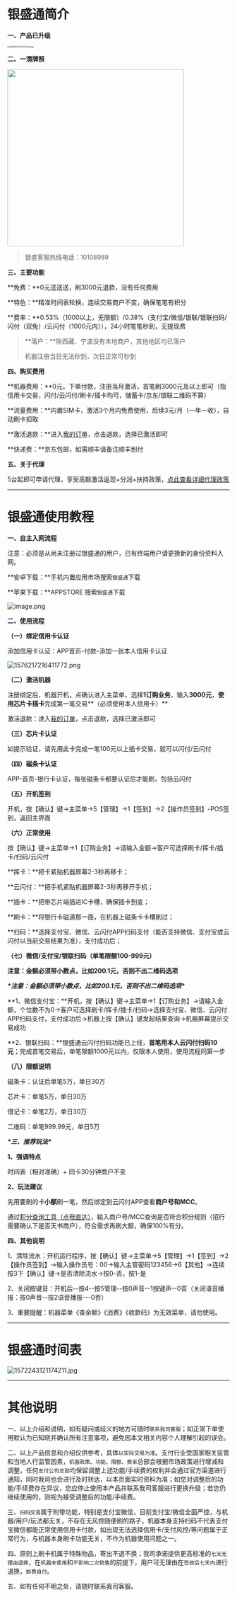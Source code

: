 # 银盛通简介

**一、产品已升级**

[<img src="https://cos.zjkmkj.com/media/2024/08/20/bb86c94970982ff5d5e87832164bb673-2.webp" alt="1569425353473233.png" style="zoom:33%;" />](start/tool.md)

**二、一清牌照**

<img src="../media/202402292107459.png" width=400 />

> 银盛客服热线电话：10108989

**三、主要功能**

**免费：**0元送送送，刷3000元退款，没有任何费用

**特色：**精准时间表轮换，连续交易商户不变，确保笔笔有积分

**费率：**0.53%（1000以上，无限额）/0.38%（支付宝/微信/银联/银联扫码/闪付（双免）/云闪付（1000元内）），24小时笔笔秒到，无提现费

> **落户：**除西藏、宁波没有本地商户，其他地区均已落户
>
> 机器注册当日无法秒到，次日正常可秒到

**四、购买费用**

**机器费用：**0元。下单付款，注册当月激活，首笔刷3000元及以上即可（指信用卡交易，闪付/云闪付/刷卡/插卡均可，储蓄卡/京东/银联二维码不算）

**流量费用：**内置SIM卡，激活3个月内免费使用，后续3元/月（一年一收），自动刷卡扣取

**激活退款：**进入[我的订单](http://kmshop.zjkmkj.com/order/list/)，点击退款，选择已激活即可

**快递费：**京东包邮，如需顺丰请备注顺丰到付

**五、关于代理**

5台起即可申请代理，享受高额激活返现+分润+扶持政策，[点此查看详细代理政策](agent/yst.md)

---

# 银盛通使用教程

**一、自主入网流程**

注意：必须是从尚未注册过银盛通的用户，已有终端用户请更换新的身份资料入网。

**安卓下载：**手机内置应用市场搜索`银盛通`下载

**苹果下载：**APPSTORE 搜索`银盛通`下载

![image.png](../media/202402292107461.png)

**二、使用流程**

**（一）绑定信用卡认证**

添加信用卡认证：APP首页-付款-添加一张本人信用卡认证

![1576217216411772.png](../media/202402292107462.png)

**（二）激活机器**

注册绑定后，机器开机，点确认进入主菜单，选择**1订购业务**，输入**3000元**，**使用芯片卡插卡**完成第一笔交易**（必须使用本人信用卡）**

激活退款：进入[我的订单](http://kmshop.zjkmkj.com/order/list/)，点击退款，选择已激活即可

**（三）芯片卡认证**

如提示验证，请先用此卡完成一笔100元以上插卡交易，就可以闪付/云闪付

**（四）磁条卡认证**

APP-首页-银行卡认证，每张磁条卡都要认证后才能刷，包括云闪付

**（五）开机签到**

开机，按【确认】键→主菜单→5【管理】→1【签到】→2【操作员签到】-POS签到，返回主界面

**（六）正常使用**

按【确认】键→主菜单→1【订购业务】→请输入金额→客户可选择刷卡/挥卡/插卡/扫码/云闪付

**挥卡：**把卡紧贴机器屏幕2-3秒再移卡；

**云闪付：**把手机紧贴机器屏幕2-3秒再移开手机；

**插卡：**把带芯片端插进IC卡槽，确保插卡到底；

**刷卡：**将银行卡磁道那一面，在机器上磁条卡卡槽刷过；

**扫码：**选择支付宝、微信、云闪付APP扫码支付（能否支持微信、支付宝或云闪付以当前交易结果为准），支付成功后；

**（七）****微信****/支付宝/****银联扫码****（单笔限额100-999元）**

**注意：金额必须带小数点，比如200.1元，否则不出二维码选项**

***\*注意：金额必须带小数点，比如200.1元，否则不出二维码选项\****

**1、微信支付宝：**开机，按【确认】键→主菜单→1【订购业务】→请输入金额，个位数不为0→客户可选择刷卡/挥卡/插卡/扫码→选择支付宝、微信、云闪付APP扫码支付，支付成功后→机器上按【确认】键发起结果查询→机器屏幕提示交易成功

**2、银联扫码：**银盛通云闪付扫码功能已上线，**首笔用本人云闪付扫码10元**；完成首笔交易后，单笔限额1000元以内，仅限本人使用，使用流程同第一步

**（八）限额说明**

磁条卡：认证后单笔5万，单日30万

芯片卡：单笔5万，单日30万

借记卡：单笔2万，单日30万

二维码：单笔999.99元，单日5万

***\*三、推荐玩法\****

**1、强调特点**

时间表（相对准确）+ 同卡30分钟商户不变

**2、玩法建议**

先用要刷的卡**小额**刷一笔，然后绑定到云闪付APP查看**商户号和MCC**。

通过[积分查询工具（点我直达）](https://img.zjkmkj.com/Weixin/index)，输入商户号/MCC查询是否符合积分规则（招行需要确认下是否天书商户），符合需求再刷大额，确保100%有分。

**四、其他说明**

1、清除流水：开机运行程序，按【确认】键→主菜单→5【管理】→1【签到】→2【操作员签到】→输入操作员号：00→输入主管密码123456→6【其他】→连续按3下【确认】键→是否清除流水→按0-否，按1-是

2、关闭按键音：开机后--按4--按5管理--按0声音--1按键声--0否（关闭语音播报：按0声音--按2语音播报---0否）

3、重要提醒：机器菜单《查余额》《消费》《收款码》为无效菜单，请勿使用。

---

# 银盛通时间表

![1572243121174211.jpg](../media/202402292107463.jpg)

---

# 其他说明

一、以上介绍和说明，如有疑问或歧义的地方可随时`联系我司客服`；如正常下单使用默认为已知晓并确认所有注意事项，避免因本文相关内容个人理解引起的误会。

二、以上产品信息和介绍仅供参考，具体`以实际交易为准`。支付行业受国家相关监管和当地人行监管因素，`机器政策、功能、限额、费率`总部会根据市场政策进行增减和调整，任何`支付公司总部`均保留调整上述功能/手续费的权利并会通过官方渠道进行通知，同时我司也会进行及时转达，以本页面实时资料为准；如您对调整后的功能/手续费存在异议，您应停止使用本产品并联系我司客服进行更换升级；若您仍继续使用的，则视为接受调整后的功能/手续费。

三、`扫码交易`属于附带功能，特别是支付宝微信，目前支付宝/微信全面严控，与机器/用户/玩法都无关，不存在无风控随便刷的路子，机器本身支持扫码不代表支付宝微信都能正常使用信用卡付款，如出现无法选择信用卡/支付风控/等问题属于正常行为，与机器本身刷卡功能无关，不作为机器使用问题之一。

四、原则上刷卡机属于特殊物品，寄出不退不换；我司承诺提供更高标准的`七天无理由退换`，在`机器未使用`和`不影响二次销售`的前提下，用户可无理由在`签收后七天内`进行退换，`邮费自付`。

五、如有任何不明之处，请随时联系我司客服。
